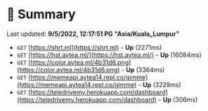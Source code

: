 # 📖 Summary
Last updated: **9/5/2022, 12:17:51 PG "Asia/Kuala_Lumpur"**

- `GET` [https://shrt.ml](https://shrt.ml) - **Up** (2271ms)
- `GET` [https://hst.aytea.ml/](https://hst.aytea.ml/) - **Up** (16084ms)
- `GET` [https://color.aytea.ml/4b31d6.png](https://color.aytea.ml/4b31d6.png) - **Up** (3364ms)
- `GET` [https://memeapi.aytea14.repl.co/gimme](https://memeapi.aytea14.repl.co/gimme) - **Up** (3229ms)
- `GET` [https://teledrivemy.herokuapp.com/dashboard](https://teledrivemy.herokuapp.com/dashboard) - **Up** (306ms)
